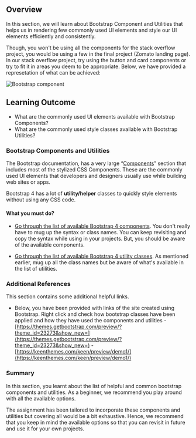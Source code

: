 ## Overview

In this section, we will learn about Bootstrap Component and Utilities that helps us in rendering few commonly used UI elements and style our UI elements efficiently and consistently.

Though, you won't be using all the components for the stack overflow project, you would be using a few in the final project (Zomato landing page). In our stack overflow project, try using the button and card components or try to fit it in areas you deem to be appropriate. Below, we have provided a represetation of what can be achieved:

![Bootstrap component](https://github.com/greyatom-school/the-minerva-project/raw/master/FEWD/sprint_2/3.Bootstrap/images/component.png)

## Learning Outcome

- What are the commonly used UI elements available with Bootstrap Components?
- What are the commonly used style classes available with Bootstrap Utilities?

### Bootstrap Components and Utilities

The Bootstrap documentation, has a very large “[Components](https://getbootstrap.com/docs/4.3/components/)” section that includes most of the stylized CSS Components. These are the commonly used UI elements that developers and designers usually use while building web sites or apps.

Bootstrap 4 has a lot of **utility/helper** classes to quickly style elements without using any CSS code.

#### What you must do?

- [Go through the list of available Bootstrap 4 components](https://getbootstrap.com/docs/4.3/components/alerts/). You don't really have to mug up the syntax or class names. You can keep revisiting and copy the syntax while using in your projects. But, you should be aware of the available components.

- [Go through the list of available Bootstrap 4 utility classes](https://getbootstrap.com/docs/4.3/utilities/borders/). As mentioned earlier, mug up all the class names but be aware of what's available in the list of utilities.

### Additional References

This section contains some additional helpful links.

- Below, you have been provided with links of the site created using Bootstrap. Right click and check how bootstrap classes have been applied and how they have used the components and utilities - [https://themes.getbootstrap.com/preview/?theme_id=23273&show_new=](https://themes.getbootstrap.com/preview/?theme_id=23273&show_new=) - [https://keenthemes.com/keen/preview/demo1/](https://keenthemes.com/keen/preview/demo1/)

### Summary

In this section, you learnt about the list of helpful and common bootstrap components and utilities. As a beginner, we recommend you play around with all the available options.

The assignment has been tailored to incorporate these components and utilities but covering all would be a bit exhaustive. Hence, we recommend that you keep in mind the available options so that you can revisit in future and use it for your own projects.

